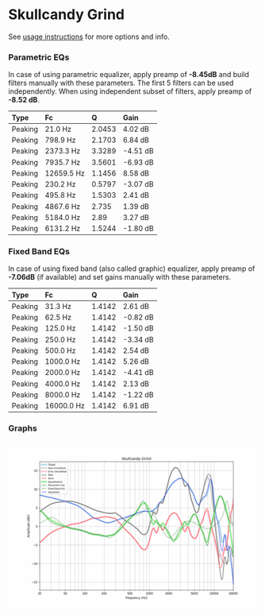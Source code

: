 # Skullcandy Grind
See [usage instructions](https://github.com/jaakkopasanen/AutoEq#usage) for more options and info.

### Parametric EQs
In case of using parametric equalizer, apply preamp of **-8.45dB** and build filters manually
with these parameters. The first 5 filters can be used independently.
When using independent subset of filters, apply preamp of **-8.52 dB**.

| Type    | Fc         |      Q | Gain     |
|:--------|:-----------|:-------|:---------|
| Peaking | 21.0 Hz    | 2.0453 | 4.02 dB  |
| Peaking | 798.9 Hz   | 2.1703 | 6.84 dB  |
| Peaking | 2373.3 Hz  | 3.3289 | -4.51 dB |
| Peaking | 7935.7 Hz  | 3.5601 | -6.93 dB |
| Peaking | 12659.5 Hz | 1.1456 | 8.58 dB  |
| Peaking | 230.2 Hz   | 0.5797 | -3.07 dB |
| Peaking | 495.8 Hz   | 1.5303 | 2.41 dB  |
| Peaking | 4867.6 Hz  | 2.735  | 1.39 dB  |
| Peaking | 5184.0 Hz  | 2.89   | 3.27 dB  |
| Peaking | 6131.2 Hz  | 1.5244 | -1.80 dB |

### Fixed Band EQs
In case of using fixed band (also called graphic) equalizer, apply preamp of **-7.06dB**
(if available) and set gains manually with these parameters.

| Type    | Fc         |      Q | Gain     |
|:--------|:-----------|:-------|:---------|
| Peaking | 31.3 Hz    | 1.4142 | 2.61 dB  |
| Peaking | 62.5 Hz    | 1.4142 | -0.82 dB |
| Peaking | 125.0 Hz   | 1.4142 | -1.50 dB |
| Peaking | 250.0 Hz   | 1.4142 | -3.34 dB |
| Peaking | 500.0 Hz   | 1.4142 | 2.54 dB  |
| Peaking | 1000.0 Hz  | 1.4142 | 5.26 dB  |
| Peaking | 2000.0 Hz  | 1.4142 | -4.41 dB |
| Peaking | 4000.0 Hz  | 1.4142 | 2.13 dB  |
| Peaking | 8000.0 Hz  | 1.4142 | -1.22 dB |
| Peaking | 16000.0 Hz | 1.4142 | 6.91 dB  |

### Graphs
![](./Skullcandy%20Grind.png)